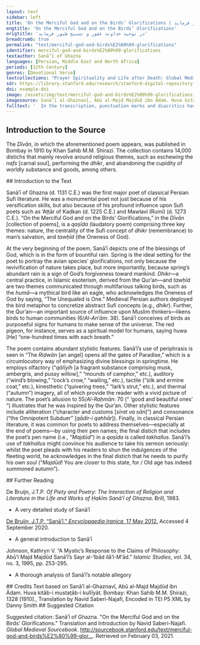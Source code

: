 ```yaml
---
layout: text
sidebar: left
title: 'On the Merciful God and on the Birds’ Glorifications | در توحید خداوند غفور و تسبیح طیور فرماید'
engtitle: 'On the Merciful God and on the Birds’ Glorifications'
origtitle: 'در توحید خداوند غفور و تسبیح طیور فرماید'
breadcrumb: true
permalink: "text/merciful-god-and-birds%E2%80%99-glorifications"
identifier: merciful-god-and-birds%E2%80%99-glorifications
textauthor: Sanā’ī of Ghazna
languages: [Persian, Middle East and North Africa]
periods: [12th Century]
genres: [Devotional Verse]
textcollections: "Prayer Spirituality and Life after Death: Global Medieval Perspectives"
sdr: https://library.stanford.edu/research/stanford-digital-repository 
doi: example-doi 
image: /assets/img/text/merciful-god-and-birds%E2%80%99-glorifications.jpg
imagesource: Sanā’ī al-Ghaznavī, Abū al-Majd Majdūd ibn Ādam. Huva kitāb-i mustaṭāb-i kullīyāt. Bombay: Khan Sahib M.M. Shirazi, 1328 [1910]. Library of Congress [Public Domain]]'
fulltext: '  In the transcription, punctuation marks and diacritics have been used to aid the reader. The English translation has attempted to preserve the Persian text’s elevated diction. آراست جهاندار دگرباره جهانراچون خُلد برین کرد، زمین را و زمان را Once again, God beautified the world,Turned the Earth and time into the Most Exalted Paradise. فرمود که تا چرخ یکی دور دگر کردخورشید بپیمود مسیر دَوَران را As soon as the firmament made one orbit, He orderedThe sun to travel its circular path. ایدون که بیاراست مرآن پیرِ خرِفراکاید حسد، از تازگیش، تازه جوان را He beautified that senile, old man in a way thatHis sprightliness enkindled the fair sapling’s envy. هر روز جهان خوشتر از آن است چو هر شبرضوان بگشاید همه درهای جنان را Each day the world is more pleasant, for each nightThe Riḍwān opens all the gates of Paradise. گوئی که هوا غالیه آمیخت بخروارپر کرد از آن غالیه‌ها، غالیه‌دانرا It appeared as if the air had mixed lots of qālīyihFilling the qālīyih holder with qālīyih. گنجی که به هر کُنج، نهان بود ز قاروناز خاک برآورد، مر آن گنج نهان را The treasure in every corner that was hidden from Qārūn,[The air] brought that hidden treasure out of the earth. ابری که همی برف ببارید ببرّیدشد غرقهٔ بحری که ندید ایچ کرانرا The clouds that continuously rained snow, broke,Submerged in a sea in which no shore was visible. آن ابرِ دُرربار، ز دریا که بر آیدپر کرده ز دُرّ و درم و دانه دهانرا That pearl-laden cloud which rises from the sea,Showers [river] mouths with pearls, coins, and raindrops. از بسکه ببارید به آب اندر، لؤلؤچون لؤلؤِ تر کرده همه آبِ روان را Pearl-drops rained down so hard thatAll the flowing water turned into fulgent pearls. رنجی که همی باد فزاید ز بَزیدنبر ما بوزید از قِبَلِ راحتِ جانرا The wind’s blowing, which causes ever-increasing hardship,Came from a direction that comforted the soul. کوه آن تلِ کافور بدل کرد بسیفورشادیّ روان داد، مر آن شادرَوانرا The mountain turned mounds of camphor into fine silk,Gladdening the soul of the dear departed. بر کوه، از آن تودهٔ کافورِ گرانبار،خورشید سبک کرد، مر آن بارِ گران را The heavy heaps of camphor on the mountain,The sun lightened those burdensome loads. خاکی که همه ژاله ستَد از دهنِ ابرتا بر کند آن لالهٔ خوش خُفته ستانرا The earth that absorbs all the dew from the cloud’s mouth,Uproots that dormant, supine tulip peacefully asleep. چندین ز هوا ژاله ببارید بدو، ابرتا لاله‌ستان کرد، همه لاله‌ستانرا From the sky, the cloud rained down heavy dew on it,Creating a vast field of supine tulips. از رنگ گل و لاله، کنون باز بنفشهچون نیل شود، خیره کند، گوهرِ کان را Given the flowers’ and tulips’ colors, it is time for the violet to bloom.Upon turning cerulean, it would bedazzle a mine’s gem. شبگیر، زند نعره کُلَنگ از دلِ مشتاقوز نعره زدن، طعنه زند نعره‌زنانرا At cockcrow, the crane calls, its heart ablaze with passion,And by calling, it reproves [other] callers. آن لکلک گوید که «لَکَ‌الحَمدُ لَکَ‌الشُّکر!تو طعمهٔ من کرده آن مار دمان را.» That stork says, “lak al-ḥamd-u lak al-shshukr;praise be to You and thanks be to YouYou have made that frightful snake my prey.” قُمری نَهد از پشت قبایِ خَز و قاقُماکنون که بتابید و بپوشید کتان را The turtledove doffed its silk and ermine coat,Donning a vesture of linen now that it feels hot. طاوس کند جلوه چو از دور ببیندبر فرقِ سرِ هدهد، آن تاجِ کیانرا The peacock performs a display when it espies afarThe Kīyān Crown on the parting of the hoopoe’s head. موسیجه همی گوید: «یا رازقِ رزّاقروزی‌ده و جان‌بخش توئی، انسی و جانرا.» The wood pigeon is saying, “O Supplier of Sustenance!You are the soul-giving sustenance-supplier of man and of the djinn.” زاغ از شَغَبِ بیهده، بربندد، منقارچون فاخته بگشاده به تسبیح، زبانرا The chough closes its bill to futile, clamorous chattering.Like the collared turtledove, its tongue is open to glorification. پیوسته هما گوید: «یکّیست یگانه.»تا در طرب آرد، بهوا بر، وَرَشانرا The Humā constantly says, “The Unequaled is One,”Delighting the mountain pigeon up in the air. گنجشکِ بهاری، صفتِ باری، گویدکز بوم برانگیزد، اشجارِ نوان را The spring sparrow recites the attributes of the Creator,Enlivening the Earth’s quivering trees. «هو» گوید «هو»، صد، بدمی، سرخ کبوتردر گفتنِ «هو» دارد، پیوسته لبان را “Huwa,” says the red pigeon one-hundred times with each breath, “huwa.”In saying “huwa,” its tongue is constant. چَرغان، بسرِ چنگ، در آورده تذروانتسبیح شده از دهن مرغ مر آن را The saker falcons have clutched the pheasants in their talons;That has made the birds’ mouths utter glorifications. شارک، چو مؤذّن بسحر، حلق گشادهآن ژولک و آن صعوه از آن داده اذانرا The starling, like the muezzin, throats out [its melody] at dawn.That red lark and that accentor intone the adhān in tune. آن شیشکان، شاد، از این سنگ بدان سنگپاینده و پوینده، مر آن پیکِ دوان را Gladsome, those grouse alight upon rock after rock,In amaranthine quest of that running messenger. آن کبکِ مُرَقّع، سَلَبِ برچِدَه دامن از غالیه غُل ساخته از بهرِ نشانرا That partridge, in a patched, flared skirt,Has made a necklace of perfumed, black tresses as an ornament. بنگر بهوا بر، بچکاوک که چه گوید:«خَیر و حَسَنت بادا، خیرات و حِسان را.» Behold, in the air, what the lark says,“May [He] bless the ‘good and beautiful ones’ for their good deeds.” نازیدن نازو و نواهای سریچهناطق کند آن مردهٔ بی‌نطق و بیانرا The lark’s strut and the wagtail’s warble,Turn the inarticulate, speechless dead into orators. آن کُرکی گوید که «توئی قادرِ قهّاراز مرگ همی قهر کنی مر حیوانرا.» That Crane says, “You are the Omnipotent Subduer,Perpetually subduing the death of creatures.” پیوسته همی گوید آن سر‌شبِ تشنه:«بی ‌آب ملک صبر دهد مر عطشانرا.» That thirsty falcon is constantly saying,“May the King bestow patience upon the ardent.” مرغابی سرخاب که در خاک نشیندگوید که «خدائی و سزائی تو جهانرا.» The red duck that sits on the ground,Says “You are the venerable Lord of the world.” در خوید، چنین گوید کَرَکی که «خدایا!تو خالقِ خلقانی صد قرن قران را.» Sweating, the quail clamors, “O God!The Creator of creation over hundreds of years of conjunctions.” گویند تذروان که «تو آنی که بدانیرازِ تنِ بیقوّت و بیروح و روان‌ را.» The pheasants crow, “You are the one who knowsThe mystery of a strengthless, soulless body.” آن باز چنین گوید: «یا رب! تو نگهداربر امّتِ پیغمبر، ایمان و امان را.» That falcon says, “O Lord!Protect the faith of the Prophet’s community and give them sanctuary.” آن کرکسِ باقوّت، گوید که «بقدرتجبّار نگهدارد، این کون و مکانرا.» The mighty vulture says, “Powerfully,The Omnipotent protects the universe.” بنگر که عقاب از پیِ تسبیح چه گوید:«آراسته دارید، مر این سیرت و سانرا!» Hearken what the eagle says for its glorification:“Beautify your character and customs!” بلبل چه مُذکِّر شده، قمری قاری برداشته هر دو، شَغَب و بانگ و فغانرا The nightingale has become a sermonizer, the turtledove a Qur’an-reciter;Both are warbling, chanting loudly, and wailing. آید بتو، هر پاس، خروشی ز خروسی«کی غافل! بگذار جهانِ گذرانرا!» Night and day, you hear the cock’s crow:“Eschew the passing world, O neglecter!” آوازه برآورده که «ای قوم! تنِ خویشدوزخ مَبَرید، از پیِ بهمان و فلانرا!» [The cock] has cried, “O people!Do not condemn your bodies to Hell for so-and-sos!” دنیا چو یکی بیشه شمارید، ژیان شیردر بیشه مشورید مر آن شیرِ ژیانرا View the world as a jungle [with a] lion, fierce;In that jungle, do not provoke that fierce lion. در جُستنِ نان، آبِ رخِ خویش مریزیددر نار مسوزید روان، از پیِ نان را In seeking bread, do not destroy your dignity.Do not burn your soul for bread. ایزد چه بزنّار نبسته است میانتاندر پیشِ چو خود، خیره مبندید میانرا Since God has not girded you with a girdle,Do not irrationally gird your waist. زان پیش که جانتان بستانَد مَلَکُ‌الموتاز قبضهٔ شیطان بستانید عنان را!» Before the Angel of Death takes your soul,Remove the [soul’s] bridle from Satan’s grip. مجدود، بدین حال، تو نزدیک‌تری، زانکپیریت به نَهمار فرستاده خزان را Majdūd! You are closer to this state, forOld age has indeed summoned autumn. '
---
```

## Introduction to the Source 
<p>The <em>Dīvān</em>, in which the aforementioned poem appears, was published in Bombay in 1910 by Khan Sahib M.M. Shirazi. The collection contains 14,000 distichs that mainly revolve around religious themes, such as eschewing the <em>nafs</em> [carnal soul], performing the <em>dhikr</em>, and abandoning the cupidity of worldly substance and goods, among others.</p>
## Introduction to the Text 
<p>Sanā’ī of Ghazna (d. 1131 C.E.) was the first major poet of classical Persian Sufi literature. He was a monumental poet not just because of his versification skills, but also because of his profound influence upon Sufi poets such as ‘Aṭṭār of Kadkan (d. 1225 C.E.) and Mawlavī (Rumi) (d. 1273 C.E.). “On the Merciful God and on the Birds’ Glorifications,” in the <em>Dīvān</em> [collection of poems], is a <em>qaṣīda</em> (laudatory poem) comprising three key themes: nature, the centrality of the Sufi concept of <em>dhikr</em> (remembrance) to man’s salvation, and <em>tawḥīd</em> (the Oneness of God).</p> <p dir="ltr" id="docs-internal-guid-44961c08-7fff-e1e1-71be-31c410e0345f">At the very beginning of the poem, Sanā’ī depicts one of the blessings of God, which is in the form of bountiful rain. Spring is the ideal setting for the poet to portray the avian species’ glorifications, not only because the revivification of nature takes place, but more importantly, because spring’s abundant rain is a sign of God’s forgiveness toward mankind. <em>Dhikr</em>—a central practice, in Islamic esoterism, derived from the Qur’an—and <em>tawḥīd</em> are two themes communicated through multifarious talking birds, such as the <em>humā</em>—a mythical bird like an eagle, who acknowledges the Oneness of God by saying, “The Unequaled is One.” Medieval Persian authors deployed the bird metaphor to concretize abstract Sufi concepts (e.g., <em>dhikr</em>). Further, the Qur’an—an important source of influence upon Muslim thinkers—likens birds to human communities (6/<em>Al-An‘ām</em>: 38). Sanā’ī conceives of birds as purposeful signs for humans to make sense of the universe. The red pigeon, for instance, serves as a spiritual model for humans, saying huwa [He] “one-hundred times with each breath.” </p> <p dir="ltr" id="docs-internal-guid-85e28b4a-7fff-f7f4-1a22-d47f7e177141">The poem contains abundant stylistic features. Sanā’ī’s use of periphrasis is seen in “The <em>Riḍwān</em> [an angel] opens all the gates of Paradise,” which is a circumlocutory way of emphasizing divine blessings in springtime. He employs olfactory (“<em>qālīyih</em> [a fragrant substance comprising musk, ambergris, and pussy willow],” “mounds of camphor,” etc.), auditory (“wind’s blowing,” “cock’s crow,” “wailing,” etc.), tactile (“silk and ermine coat,” etc.), kinesthetic (“quivering trees,” “lark’s strut,” etc.), and thermal (“autumn”) imagery, all of which provide the reader with a vivid picture of nature. The poet’s allusion to 55/<em>Al-Raḥmān</em>: 70 (“ ‘good and beautiful ones’ ”) illustrates that he was inspired by the Qur’an. Other stylistic features include alliteration (“character and customs [<em>sīrat va sān</em>]”) and consonance (“the Omnipotent Subduer” [<em>qādir-i qahhār</em>]). Finally, in classical Persian literature, it was common for poets to address themselves—especially at the end of poems—by using their pen names; the final distich that includes the poet’s pen name (i.e., “<em>Majdūd</em>”) in a <em>qaṣīda</em> is called <em>takhallus</em>. Sanā’ī’s use of <em>takhallus</em> might convince his audience to take his sermon seriously: whilst the poet pleads with his readers to shun the indulgences of the fleeting world, he acknowledges in the final distich that he needs to purify his own soul (“<em>Majdūd</em>! You are closer to this state, for / Old age has indeed summoned autumn”). </p>
## Further Reading 
<p>De Bruijn, J.T.P. <em>Of Piety and Poetry: The Interaction of Religion and Literature in the Life and Works of Ḥakīm Sanā’ī of Ghazna</em>. Brill, 1983.</p> <ul> <li>A very detailed study of Sanā’ī</li> </ul> <p><a href="https://www.iranicaonline.org/articles/sanai-poet">De Bruijn, J.T.P. “Sanā’ī.” <em>Encyclopaedia Iranica</em>, 17 May 2012.</a> Accessed 4 September 2020.</p> <ul> <li>A general introduction to Sanā’ī</li> </ul> <p>Johnson, Kathryn V. “A Mystic’s Response to the Claims of Philosophy: Abū’l Majd Majdūd Sanā’ī’s Sayr al-‘Ibād ilā’l-M‘ād.”<em> Islamic Studies</em>, vol. 34, no. 3, 1995, pp. 253-295.</p> <ul> <li>A thorough analysis of Sanā’ī’s notable allegory</li> </ul>
## Credits
Text based on Sanā’ī al-Ghaznavī, Abū al-Majd Majdūd ibn Ādam. Huva kitāb-i mustaṭāb-i kullīyāt. Bombay: Khan Sahib M.M. Shirazi, 1328 [1910]., 
Translation by Navid Saberi-Najafi, 
Encoded in TEI P5 XML by Danny Smith
## Suggested Citation
<p>Suggested citation: Sanā’ī of Ghazna.  "On the Merciful God and on the Birds’ Glorifications." Translation and Introduction by Navid Saberi-Najafi. <em>Global Medieval Sourcebook</em>. <a href="http://sourcebook.stanford.edu/text/merciful-god-and-birds%E2%80%99-glorifications">http://sourcebook.stanford.edu/text/merciful-god-and-birds%E2%80%99-glor...</a>. Retrieved on February 03, 2021.</p>